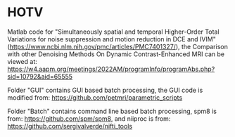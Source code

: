 # HOTV
Matlab code for "Simultaneously spatial and temporal Higher-Order Total Variations for noise suppression and motion reduction in DCE and IVIM"
(https://www.ncbi.nlm.nih.gov/pmc/articles/PMC7401327/),  the Comparison with other Denoising Methods On Dynamic Contrast-Enhanced MRI can be viewed at: https://w4.aapm.org/meetings/2022AM/programInfo/programAbs.php?sid=10792&aid=65555

Folder "GUI" contains GUI based batch processing, the GUI code is modified from: https://github.com/petmri/parametric_scripts

Folder "Batch" contains command line based batch processing, spm8 is from: https://github.com/spm/spm8, and niiproc is from: https://github.com/sergivalverde/nifti_tools
